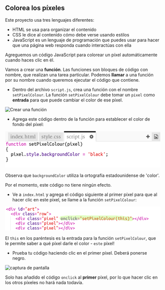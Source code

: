 ## Colorea los píxeles

Este proyecto usa tres lenguajes diferentes:

+ HTML se usa para organizar el contenido
+ CSS le dice al contenido cómo debe verse usando estilos
+ JavaScript es un lenguaje de programación que puedes usar para hacer que una página web responda cuando interactúas con ella

Agreguemos un código JavaScript para colorear un píxel automáticamente cuando haces clic en él.

Vamos a crear una **función**. Las funciones son bloques de código con nombre, que realizan una tarea particular. Podemos **llamar** a una función por su nombre cuando queremos ejecutar el código que contiene.

+ Dentro del archivo `script.js`, crea una función con el nombre `setPixelColour`. La función `setPixelColour` debe tomar un `pixel` como **entrada** para que puede cambiar el color de ese píxel.

![Crear una función](images/create-function.png)

+ Agrega este código dentro de la función para establecer el color de fondo del píxel:

![captura de pantalla](images/pixel-art-set-pixel-colour.png)

Observa que `backgroundColor` utiliza la ortografía estadounidense de 'color'.

Por el momento, este código no tiene ningún efecto.

+ Ve a `index.html` y agrega el código siguiente al primer píxel para que al hacer clic en este pixel, se llame a la función `setPixelColour`:

![captura de pantalla](images/pixel-art-onclick.png)

El `this` en los paréntesis es la entrada para la función `setPixelColour`, que le permite saber a qué píxel darle el color - `este` píxel!

+ Prueba tu código haciendo clic en el primer píxel. Deberá ponerse negro.

![captura de pantalla](images/pixel-art-black.png)

Solo has añadido el código `onclick` al **primer** píxel, por lo que hacer clic en los otros píxeles no hará nada todavía.